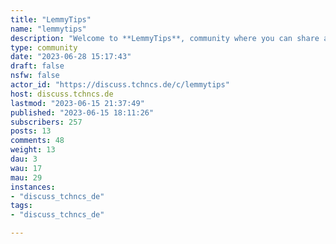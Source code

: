 ```yaml
---
title: "LemmyTips" 
name: "lemmytips"
description: "Welcome to **LemmyTips**, community where you can share all the tips, tricks and resources related to Lemmy.  "
type: community
date: "2023-06-28 15:17:43"
draft: false
nsfw: false
actor_id: "https://discuss.tchncs.de/c/lemmytips"
host: discuss.tchncs.de
lastmod: "2023-06-15 21:37:49"
published: "2023-06-15 18:11:26"
subscribers: 257
posts: 13
comments: 48
weight: 13
dau: 3
wau: 17
mau: 29
instances:
- "discuss_tchncs_de"
tags: 
- "discuss_tchncs_de"

---
```

